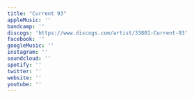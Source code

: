 ```yaml
---
title: "Current 93"
appleMusic: ''
bandcamp: ''
discogs: 'https://www.discogs.com/artist/33801-Current-93'
facebook: ''
googleMusic: ''
instagram: ''
soundcloud: ''
spotify: ''
twitter: ''
website: ''
youtube: ''
---
```

